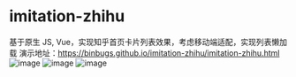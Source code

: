 # imitation-zhihu
基于原生 JS, Vue，实现知乎首页卡片列表效果，考虑移动端适配，实现列表懒加载
演示地址：https://binbugs.github.io/imitation-zhihu/imitation-zhihu.html
![image](https://user-images.githubusercontent.com/48984921/115966901-40f35900-a562-11eb-8207-1b9e45bed58d.png)
![image](https://user-images.githubusercontent.com/48984921/115966910-4d77b180-a562-11eb-8c3c-4eac1f638b30.png)
![image](https://user-images.githubusercontent.com/48984921/115966922-59637380-a562-11eb-8d56-cc9ab764f379.png)
